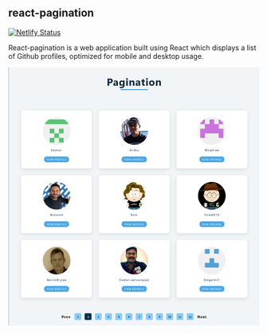 ## react-pagination

[![Netlify Status](https://api.netlify.com/api/v1/badges/92edf13f-1a28-43a8-bdd4-1292787c023f/deploy-status)](https://app.netlify.com/sites/react-pagination-application/deploys)

React-pagination is a web application built using React which displays a list of Github profiles, optimized for mobile and desktop usage.

![Desktop Preview](https://github.com/Hrodberht/react-pagination/blob/main/desktop-preview.jpg)
